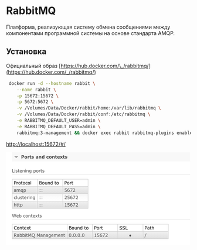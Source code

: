 # RabbitMQ

Платформа, реализующая систему обмена сообщениями между компонентами программной системы на основе стандарта AMQP.

## Установка

Официальный образ [https://hub.docker.com/\_/rabbitmq/](https://hub.docker.com/_/rabbitmq/)

```bash
 docker run -d --hostname rabbit \
    --name rabbit \
    -p 15672:15672 \
    -p 5672:5672 \
    -v /Volumes/Data/Docker/rabbit/home:/var/lib/rabbitmq \
    -v /Volumes/Data/Docker/rabbit/conf:/etc/rabbitmq \
    -e RABBITMQ_DEFAULT_USER=admin \
    -e RABBITMQ_DEFAULT_PASS=admin \
    rabbitmq:3-management && docker exec rabbit rabbitmq-plugins enable rabbitmq_management
```

[http://localhost:15672/\#/](http://localhost:15672/#/)

![](.gitbook/assets/4633.png)

